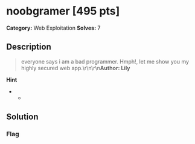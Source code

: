 # noobgramer [495 pts]

**Category:** Web Exploitation
**Solves:** 7

## Description
>everyone says i am a bad programmer. Hmph!, let me show you my highly secured web app.\r\n\r\n**Author: Lily**

**Hint**
* -

## Solution

### Flag

